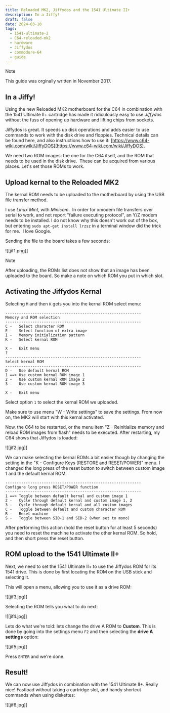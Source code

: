 ```yaml
---
title: Reloaded MK2, Jiffydos and the 1541 Ultimate II+
description: In a Jiffy!
draft: false
date: 2024-03-10
tags:
  - 1541-ultimate-2
  - C64-reloaded-mk2
  - hardware
  - Jiffydos
  - commodore-64
  - guide
---
```


> [!NOTE]
> This guide was orginally written in November 2017.

## In a Jiffy!

Using the new Reloaded MK2 motherboard for the C64 in combination with the 1541 Ultimate II+ cartridge has made it ridiculously easy to use *Jiffydos* without the fuss of opening up hardware and lifting chips from sockets.  
  
Jiffydos is great. It speeds up disk operations and adds easier to use commands to work with the disk drive and floppies. Technical details can be found here, and also instructions how to use it: [https://www.c64-wiki.com/wiki/JiffyDOS](https://www.c64-wiki.com/wiki/JiffyDOS).

We need two ROM images: the one for the C64 itself, and the ROM that needs to be used in the disk drive.  These can be acquired from various places. Let's set those ROMs to work.  

## Upload kernal to the Reloaded MK2

The kernal ROM needs to be uploaded to the motherboard by using the USB file transfer method.
  
I use *Linux Mint*, with *Minicom*.  In order for xmodem file transfers over serial to work, and not report "failure executing protocol", an Y/Z modem needs to be installed. I do not know why this doesn't work out of the box, but entering `sudo apt-get install lrzsz` in a terminal window did the trick for me.  I love Google.
  
Sending the file to the board takes a few seconds:

![[jif1.png]]
  

> [!NOTE]
> After uploading, the ROMs list does not show that an image has been uploaded to the board. So make a note on which ROM you put in which slot.  

## Activating the Jiffydos Kernal

Selecting `M` and then `K` gets you into the kernal ROM select menu: 

```
------------------------------------------------------------  
Memory and ROM selection  
------------------------------------------------------------  
C -   Select character ROM  
E -   Select function of extra image  
I -   Memory initialization pattern  
K -   Select kernal ROM  
  
X -   Exit menu  
?  
------------------------------------------------------------  
Select kernal ROM  
------------------------------------------------------------  
D -   Use default kernal ROM  
1 ==> Use custom kernal ROM image 1  
2 -   Use custom kernal ROM image 2  
3 -   Use custom kernal ROM image 3  
  
X -   Exit menu  
```

Select option `1` to select the kernal ROM we uploaded.  

Make sure to use menu "W - Write settings" to save the settings. From now on, the MK2 will start with this kernal activated.
  
Now, the C64 to be restarted, or the menu item "Z - Reinitialize memory and reload ROM images from flash" needs to be executed. After restarting, my C64 shows that Jiffydos is loaded:

![[jif2.jpg]]

We can make selecting the kernal ROMs a bit easier though by changing the setting in the "K - Configure Keys (RESTORE and RESET/POWER)" menu. I changed the long press of the reset button to switch between custom image 1 and the default kernal ROM.  

```
------------------------------------------------------------  
Configure long press RESET/POWER function  
------------------------------------------------------------  
1 ==> Toggle between default kernal and custom image 1  
2 -   Cycle through default kernal and custom image 1, 2  
3 -   Cycle through default kernal and all custom images  
C -   Toggle between default and custom character ROM  
R -   Reset machine  
S -   Toggle between SID-1 and SID-2 (when set to mono)  
```

After performing this action (hold the reset button for at least 5 seconds) you need to reset the machine to activate the other kernal ROM. So hold, and then short press the reset button.  

## ROM upload to the 1541 Ultimate II+

Next, we need to set the 1541 Ultimate II+ to use the Jiffydos ROM for its 1541 drive. This is done by first locating the ROM on the USB stick and selecting it.  
  
This will open a menu, allowing you to use it as a drive ROM:

![[jif3.jpg]]
  
Selecting the ROM tells you what to do next:  

![[jif4.jpg]]
  
Lets do what we're told: lets change the drive A ROM to **Custom**. This is done by going into the settings menu `F2` and then selecting the **drive A settings** option:  

![[jif5.jpg]]
  
Press `ENTER` and we're done.  

## Result!

We can now use Jiffydos in combination with the 1541 Ultimate II+. Really nice! Fastload without taking a cartridge slot, and handy shortcut commands when using diskettes:

![[jif6.jpg]]

